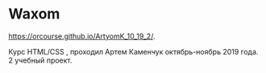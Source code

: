 # Waxom
https://orcourse.github.io/ArtyomK_10_19_2/.

Курс HTML/CSS , проходил Артем Каменчук октябрь-ноябрь 2019 года. 2 учебный проект.
